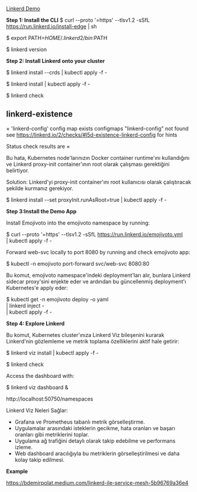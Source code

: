 
[Linkerd Demo](https://linkerd.io/2.16/getting-started/#step-4-install-the-demo-app)

**Step 1: Install the CLI**
$ curl --proto '=https' --tlsv1.2 -sSfL https://run.linkerd.io/install-edge | sh

$ export PATH=$HOME/.linkerd2/bin:$PATH

$ linkerd version

**Step 2: Install Linkerd onto your cluster** 

$ linkerd install --crds | kubectl apply -f -

$ linkerd install | kubectl apply -f -

$ linkerd check

linkerd-existence
-----------------
× 'linkerd-config' config map exists
    configmaps "linkerd-config" not found
    see https://linkerd.io/2/checks/#l5d-existence-linkerd-config for hints

Status check results are ×

Bu hata, Kubernetes node'larınızın Docker container runtime'ını kullandığını ve Linkerd proxy-init container'ının root olarak çalışması gerektiğini belirtiyor.

Solution: Linkerd'yi proxy-init container'ını root kullanıcısı olarak çalıştıracak şekilde kurmanız gerekiyor.

$ linkerd install --set proxyInit.runAsRoot=true | kubectl apply -f -

**Step 3:Install the Demo App**

Install Emojivoto into the emojivoto namespace by running:

$ curl --proto '=https' --tlsv1.2 -sSfL https://run.linkerd.io/emojivoto.yml \
  | kubectl apply -f -

Forward web-svc locally to port 8080 by running and check emojivoto app:

$ kubectl -n emojivoto port-forward svc/web-svc 8080:80


Bu komut, emojivoto namespace'indeki deployment'ları alır, bunlara Linkerd sidecar proxy'sini enjekte eder ve ardından bu güncellenmiş deployment'ı Kubernetes'e apply eder:

$ kubectl get -n emojivoto deploy -o yaml \
  | linkerd inject - \
  | kubectl apply -f -

**Step 4: Explore Linkerd**

Bu komut, Kubernetes cluster'ınıza Linkerd Viz bileşenini kurarak Linkerd'nin gözlemleme ve metrik toplama özelliklerini aktif hale getirir:

$ linkerd viz install | kubectl apply -f -

$ linkerd check

Access the dashboard with:

$ linkerd viz dashboard &

http://localhost:50750/namespaces

Linkerd Viz Neleri Sağlar: 
- Grafana ve Prometheus tabanlı metrik görselleştirme.
- Uygulamalar arasındaki isteklerin gecikme, hata oranları ve başarı oranları gibi metriklerini toplar.
- Uygulama ağ trafiğini detaylı olarak takip edebilme ve performans izleme.
- Web dashboard aracılığıyla bu metriklerin görselleştirilmesi ve daha kolay takip edilmesi.

**Example**

https://bdemirpolat.medium.com/linkerd-ile-service-mesh-5b96769a36e4